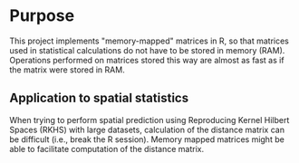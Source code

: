 # Purpose
This project implements "memory-mapped" matrices in R, so that matrices used in statistical calculations do not have to be stored in memory (RAM). Operations performed on matrices stored this way are almost as fast as if the matrix were stored in RAM.

## Application to spatial statistics
When trying to perform spatial prediction using Reproducing Kernel Hilbert Spaces (RKHS) with large datasets, calculation of the distance matrix can be difficult (i.e., break the R session). Memory mapped matrices might be able to facilitate computation of the distance matrix.